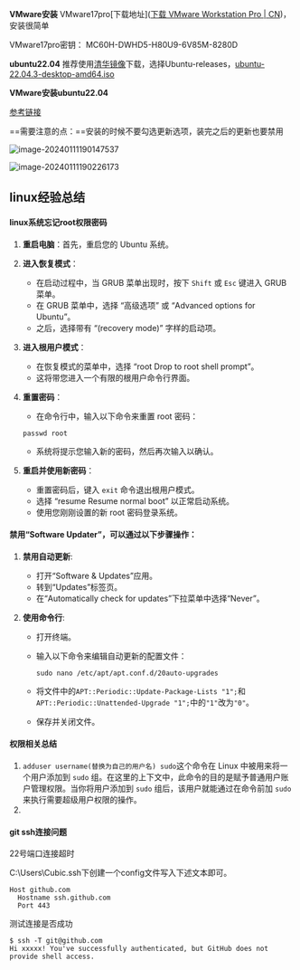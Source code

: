 **VMware安装**
VMware17pro[下载地址]([下载 VMware Workstation Pro | CN](https://www.vmware.com/cn/products/workstation-pro/workstation-pro-evaluation.html))，安装很简单

VMware17pro密钥： MC60H-DWHD5-H80U9-6V85M-8280D

**ubuntu22.04**
推荐使用[清华镜像](https://mirrors.tuna.tsinghua.edu.cn/)下载，选择Ubuntu-releases，[ubuntu-22.04.3-desktop-amd64.iso](https://mirrors.tuna.tsinghua.edu.cn/ubuntu-releases/22.04/ubuntu-22.04.3-desktop-amd64.iso)

**VMware安装ubuntu22.04**

[参考链接](https://blog.csdn.net/weixin_42640280/article/details/128351105)

==需要注意的点：==安装的时候不要勾选更新选项，装完之后的更新也要禁用

![image-20240111190147537](C:\Users\Cubic\AppData\Roaming\Typora\typora-user-images\image-20240111190147537.png)

![image-20240111190226173](C:\Users\Cubic\AppData\Roaming\Typora\typora-user-images\image-20240111190226173.png)

## linux经验总结

#### linux系统忘记root权限密码

1. **重启电脑**：首先，重启您的 Ubuntu 系统。

2. **进入恢复模式**：

   - 在启动过程中，当 GRUB 菜单出现时，按下 `Shift` 或 `Esc` 键进入 GRUB 菜单。
   - 在 GRUB 菜单中，选择 “高级选项” 或 “Advanced options for Ubuntu”。
   - 之后，选择带有 “(recovery mode)” 字样的启动项。

3. **进入根用户模式**：

   - 在恢复模式的菜单中，选择 “root Drop to root shell prompt”。
   - 这将带您进入一个有限的根用户命令行界面。

4. **重置密码**：

   - 在命令行中，输入以下命令来重置 root 密码：

   `passwd root`

   - 系统将提示您输入新的密码，然后再次输入以确认。

5. **重启并使用新密码**：

   - 重置密码后，键入 `exit` 命令退出根用户模式。
   - 选择 “resume Resume normal boot” 以正常启动系统。
   - 使用您刚刚设置的新 root 密码登录系统。





#### 禁用“Software Updater”，可以通过以下步骤操作：

1. **禁用自动更新**:

   - 打开“Software & Updates”应用。
   - 转到“Updates”标签页。
   - 在“Automatically check for updates”下拉菜单中选择“Never”。

2. **使用命令行**:

   - 打开终端。

   - 输入以下命令来编辑自动更新的配置文件：

     ```
     sudo nano /etc/apt/apt.conf.d/20auto-upgrades
     ```

   - 将文件中的`APT::Periodic::Update-Package-Lists "1";`和`APT::Periodic::Unattended-Upgrade "1";`中的`"1"`改为`"0"`。

   - 保存并关闭文件。

#### 权限相关总结

1. `adduser username(替换为自己的用户名) sudo`这个命令在 Linux 中被用来将一个用户添加到 `sudo` 组。在这里的上下文中，此命令的目的是赋予普通用户账户管理权限。当你将用户添加到 `sudo` 组后，该用户就能通过在命令前加 `sudo` 来执行需要超级用户权限的操作。
1. 





#### git ssh连接问题

22号端口连接超时

C:\Users\Cubic\.ssh下创建一个config文件写入下述文本即可。

```
Host github.com
  Hostname ssh.github.com
  Port 443
```

测试连接是否成功

```
$ ssh -T git@github.com
Hi xxxxx! You've successfully authenticated, but GitHub does not provide shell access.
```


